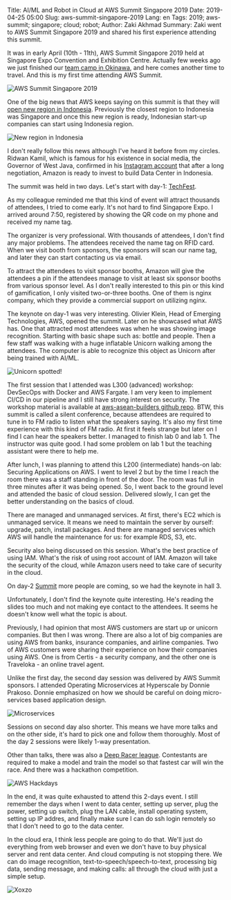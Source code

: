 Title: AI/ML and Robot in Cloud at AWS Summit Singapore 2019
Date: 2019-04-25 05:00
Slug: aws-summit-singapore-2019
Lang: en
Tags: 2019; aws-summit; singapore; cloud; robot;
Author: Zaki Akhmad
Summary: Zaki went to AWS Summit Singapore 2019 and shared his first experience attending this summit.

It was in early April (10th - 11th), AWS Summit Singapore 2019 held at
Singapore Expo Convention and Exhibition Centre. Actually few weeks ago we just
finished our [team camp in Okinawa](https://blog.xoxzo.com/2019/04/01/okinawa-2019-spring-team-camp/),
and here comes another time to travel. And this is my first time attending AWS Summit.

![AWS Summit Singapore 2019]({filename}/images/aws-sg-2019/venue.jpg)

One of the big news that AWS keeps saying on this summit is that they will
[open new region in Indonesia](https://press.aboutamazon.com/news-releases/news-release-details/aws-open-new-region-indonesia).
Previously the closest region to Indonesia was Singapore and once this new region is ready,
Indonesian start-up companies can start using Indonesia region.

![New region in Indonesia]({filename}/images/aws-sg-2019/id.jpg)

I don't really follow this news although I've heard it before from my circles.
Ridwan Kamil, which is famous for his existence in social media, the Governor of West Java,
confirmed in his [Instagram account](https://www.instagram.com/p/Bwldg5OgpAl/)
that after a long negotiation, Amazon is ready to invest to build Data Center in Indonesia.

The summit was held in two days. Let's start with day-1: [TechFest](https://aws.amazon.com/events/summits/singapore/agenda/techfest/).

As my colleague reminded me that this kind of event will attract thousands of attendees, I tried
to come early. It's not hard to find Singapore Expo. I arrived around 7:50, registered by showing
the QR code on my phone and received my name tag.

The organizer is very professional. With thousands of attendees, I don't find any major problems.
The attendees received the name tag on RFID card. When we visit booth from sponsors, the sponsors
will scan our name tag, and later they can start contacting us via email.

To attract the attendees to visit sponsor booths, Amazon will give the attendees a pin if the attendees
manage to visit at least six sponsor booths from various sponsor level. As I don't really interested
to this pin or this kind of gamification, I only visited two-or-three booths. One of them is
nginx company, which they provide a commercial support on utilizing nginx.

The keynote on day-1 was very interesting. Olivier Klein, Head of Emerging Technologies, AWS, opened
the summit. Later on he showcased what AWS has. One that attracted most attendees was when
he was showing image recognition. Starting with basic shape such as: bottle and people. Then a few staff
was walking with a huge inflatable Unicorn walking among the attendees. The computer is able
to recognize this object as Unicorn after being trained with AI/ML.

![Unicorn spotted!]({filename}/images/aws-sg-2019/unicorn.jpg)

The first session that I attended was L300 (advanced) workshop: DevSecOps with Docker and AWS Fargate.
I am very keen to implement CI/CD in our pipeline and I still have strong interest on security.
The workshop material is available at [aws-asean-builders github repo](https://github.com/aws-asean-builders/devsecops).
BTW, this summit is called a silent conference, because attendees are required to tune in to FM radio
to listen what the speakers saying. It's also my first time experience with this kind of FM radio.
At first it feels strange but later on I find I can hear the speakers better. I managed to finish
lab 0 and lab 1. The instructor was quite good. I had some problem on lab 1 but the teaching assistant
were there to help me.

After lunch, I was planning to attend this L200 (intermediate) hands-on lab: Securing Applications on AWS.
I went to level 2 but by the time I reach the room there was a staff standing in front of the door. The room
was full in three minutes after it was being opened. So, I went back to the ground level and attended the basic
of cloud session. Delivered slowly, I can get the better understanding on the basics of cloud.

There are managed and unmanaged services. At first, there's EC2 which is unmanaged service. It means we need
to maintain the server by ourself: upgrade, patch, install packages. And there are managed services which AWS
will handle the maintenance for us: for example RDS, S3, etc.

Security also being discussed on this session. What's the best practice of using IAM. What's the risk of using
root account of IAM. Amazon will take the security of the cloud, while Amazon users need to take care of security in the cloud.

On day-2 [Summit](https://aws.amazon.com/events/summits/singapore/agenda/aws-summit/) more people are coming,
so we had the keynote in hall 3.

Unfortunately, I don't find the keynote quite interesting. He's reading the slides too much and not making eye
contact to the attendees. It seems he doesn't know well what the topic is about.

Previously, I had opinion that most AWS customers are start up or unicorn companies. But then I was wrong.
There are also a lot of big companies are using AWS from banks, insurance companies, and airline companies.
Two of AWS customers were sharing their experience on how their companies using AWS. One is from Certis - a security company,
and the other one is Traveloka - an online travel agent.

Unlike the first day, the second day session was delivered by AWS Summit sponsors.
I attended Operating Microservices at Hyperscale by Donnie Prakoso.
Donnie emphasized on how we should be careful on doing micro-services based application design.

![Microservices]({filename}/images/aws-sg-2019/microservices.jpg)

Sessions on second day also shorter. This means we have more talks and on the other side, it's hard to pick one
and follow them thoroughly. Most of the day 2 sessions were likely 1-way presentation.

Other than talks, there was also a [Deep Racer league](https://aws.amazon.com/deepracer/league/).
Contestants are required to make a model and train the model so that fastest car will win the race.
And there was a hackathon competition.

![AWS Hackdays]({filename}/images/aws-sg-2019/ph.jpg)

In the end, it was quite exhausted to attend this 2-days event. I still remember the days when I went to data center,
setting up server, plug the power, setting up switch, plug the LAN cable, install operating system, setting up IP addres,
and finally make sure I can do ssh login remotely so that I don't need to go to the data center.

In the cloud era, I think less people are going to do that.
We'll just do everything from web browser and even we don't have to buy physical server and rent data center.
And cloud computing is not stopping there. We can do image recognition, text-to-speech/speech-to-text, processing big data,
sending message, and making calls: all through the cloud with just a simple setup.

![Xoxzo]({filename}/images/aws-sg-2019/xoxzo.jpg)
